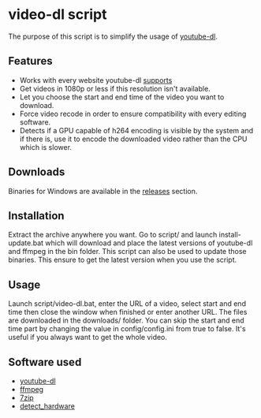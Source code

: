 # video-dl script

The purpose of this script is to simplify the usage of [youtube-dl](https://github.com/ytdl-org/youtube-dl).
## Features

* Works with every website youtube-dl [supports](https://ytdl-org.github.io/youtube-dl/supportedsites.html)
* Get videos in 1080p or less if this resolution isn't available.
* Let you choose the start and end time of the video you want to download.
* Force video recode in order to ensure compatibility with every editing software.
* Detects if a GPU capable of h264 encoding is visible by the system and if there is, use it to encode the downloaded video rather than the CPU which is slower.
## Downloads

Binaries for Windows are available in the [releases](https://github.com/Kenshin9977/VGCAT/releases) section.
## Installation

Extract the archive anywhere you want.
Go to script/ and launch install-update.bat which will download and place the latest versions of youtube-dl and ffmpeg in the bin folder. This script can also be used to update those binaries. This ensure to get the latest version when you use the script.
## Usage

Launch script/video-dl.bat, enter the URL of a video, select start and end time then close the window when finished or enter another URL. The files are downloaded in the downloads/ folder.
You can skip the start and end time part by changing the value in config/config.ini from true to false. It's useful if you always want to get the whole video.
## Software used

* [youtube-dl](https://github.com/ytdl-org/youtube-dl)
* [ffmpeg](https://github.com/FFmpeg/FFmpeg)
* [7zip](https://www.7-zip.org/download.html)
* [detect_hardware](https://github.com/Kenshin9977/Detect_hardware)

